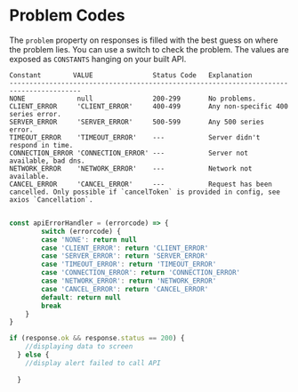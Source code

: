 # Problem Codes

The `problem` property on responses is filled with the best
guess on where the problem lies.  You can use a switch to
check the problem.  The values are exposed as `CONSTANTS`
hanging on your built API.

```
Constant        VALUE               Status Code   Explanation
----------------------------------------------------------------------------------------
NONE             null               200-299       No problems.
CLIENT_ERROR     'CLIENT_ERROR'     400-499       Any non-specific 400 series error.
SERVER_ERROR     'SERVER_ERROR'     500-599       Any 500 series error.
TIMEOUT_ERROR    'TIMEOUT_ERROR'    ---           Server didn't respond in time.
CONNECTION_ERROR 'CONNECTION_ERROR' ---           Server not available, bad dns.
NETWORK_ERROR    'NETWORK_ERROR'    ---           Network not available.
CANCEL_ERROR     'CANCEL_ERROR'     ---           Request has been cancelled. Only possible if `cancelToken` is provided in config, see axios `Cancellation`.
```

```js

const apiErrorHandler = (errorcode) => {
		switch (errorcode) {
		case 'NONE': return null
		case 'CLIENT_ERROR': return 'CLIENT_ERROR' 
		case 'SERVER_ERROR': return 'SERVER_ERROR' 
		case 'TIMEOUT_ERROR': return 'TIMEOUT_ERROR'
		case 'CONNECTION_ERROR': return 'CONNECTION_ERROR'
		case 'NETWORK_ERROR': return 'NETWORK_ERROR'
		case 'CANCEL_ERROR': return 'CANCEL_ERROR'
		default: return null
		break
	}
}

if (response.ok && response.status == 200) {
    //displaying data to screen
  } else {
	//display alert failed to call API
	
  }
```